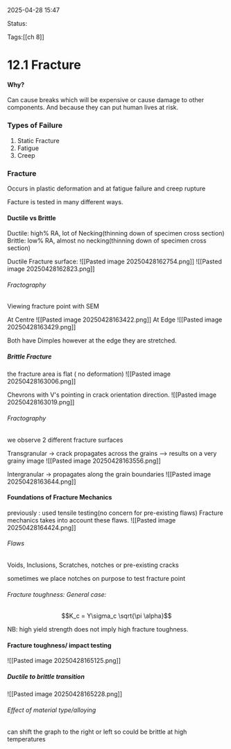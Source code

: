 2025-04-28 15:47

Status:

Tags:[[ch 8]]

# 12.1 Fracture

#### Why?
Can cause breaks which will be expensive or cause damage to other components.
And because they can put human lives at risk.

### Types of Failure
1. Static Fracture 
2. Fatigue
3. Creep

### Fracture
Occurs in plastic deformation and at fatigue failure and creep rupture

Facture is tested in many different ways.


#### Ductile vs Brittle
Ductile: high% RA, lot of Necking(thinning down of specimen cross section)
Brittle: low% RA, almost no necking(thinning down of specimen cross section)

Ductile Fracture surface:
![[Pasted image 20250428162754.png]]
![[Pasted image 20250428162823.png]]

###### Fractography
Viewing fracture point with SEM

At Centre
![[Pasted image 20250428163422.png]]
At Edge
![[Pasted image 20250428163429.png]]

Both have Dimples however at the edge they are stretched.




##### Brittle Fracture
the fracture area is flat ( no deformation)
![[Pasted image 20250428163006.png]]

Chevrons with V's pointing in crack orientation direction.
![[Pasted image 20250428163019.png]]

###### Fractography
we observe 2 different fracture surfaces

Transgranular -> crack propagates across the grains --> results on a very grainy image
![[Pasted image 20250428163556.png]]

Intergranular -> propagates along the grain boundaries
![[Pasted image 20250428163644.png]]



#### Foundations of Fracture Mechanics
previously : used tensile testing(no concern for pre-existing flaws)
Fracture mechanics takes into account these flaws.
![[Pasted image 20250428164424.png]]

###### Flaws
Voids, Inclusions, Scratches, notches or pre-existing cracks

sometimes we place notches on purpose to test fracture point


###### Fracture toughness: General case:
$$K_c = Y\sigma_c \sqrt{\pi \alpha}$$


NB: high yield strength does not imply high fracture toughness.



#### Fracture toughness/ impact testing
![[Pasted image 20250428165125.png]]

##### Ductile to brittle transition
![[Pasted image 20250428165228.png]]


###### Effect of material type/alloying
can shift the graph to the right or left so could be brittle at high temperatures
